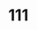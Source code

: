 <!--
 * @Author: your name
 * @Date: 2022-01-11 11:16:34
 * @LastEditTime: 2022-01-11 11:43:27
 * @LastEditors: Please set LastEditors
 * @Description: 打开koroFileHeader查看配置 进行设置: https://github.com/OBKoro1/koro1FileHeader/wiki/%E9%85%8D%E7%BD%AE
 * @FilePath: \vue3.0-cli-ts\面试\vue源码研究\02-Vue数据初始化.md
-->

# 111
